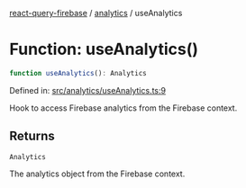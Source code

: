 [react-query-firebase](../../modules.md) / [analytics](../index.md) / useAnalytics

# Function: useAnalytics()

```ts
function useAnalytics(): Analytics
```

Defined in: [src/analytics/useAnalytics.ts:9](https://github.com/vpishuk/react-query-firebase/blob/2814a7f726829eb67b40b71ca1e3d6c86fc8bb8b/src/analytics/useAnalytics.ts#L9)

Hook to access Firebase analytics from the Firebase context.

## Returns

`Analytics`

The analytics object from the Firebase context.
